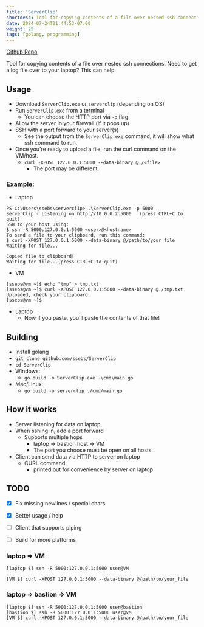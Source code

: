 ```yaml
---
title: 'ServerClip'
shortdesc: Tool for copying contents of a file over nested ssh connections.
date: 2024-07-24T21:44:53-07:00
weight: 25
tags: [golang, programming]
---
```

[Github Repo](https://github.com/ssebs/ServerClip)

Tool for copying contents of a file over nested ssh connections. Need to get a log file over to your laptop? This can help.

## Usage
- Download `ServerClip.exe` or `serverclip` (depending on OS)
- Run `ServerClip.exe` from a terminal
  - You can choose the HTTP port via `-p` flag.
- Allow the server in your firewall (if it pops up)
- SSH with a port forward to your server(s)
  - See the output from the `ServerClip.exe` command, it will show what ssh command to run.
- Once you're ready to upload a file, run the curl command on the VM/host.
  - `curl -XPOST 127.0.0.1:5000 --data-binary @./<file>`
    - The port may be different.

### Example:
- Laptop
```
PS C:\Users\ssebs\serverclip> .\ServerClip.exe -p 5000
ServerClip - Listening on http://10.0.0.2:5000   (press CTRL+C to quit)
SSH to your host using:
$ ssh -R 5000:127.0.0.1:5000 <user>@<hostname>
To send a file to your clipboard, run this command:
$ curl -XPOST 127.0.0.1:5000 --data-binary @/path/to/your_file
Waiting for file...

Copied file to clipboard!
Waiting for file...(press CTRL+C to quit)
```

- VM
```
[ssebs@vm ~]$ echo "tmp" > tmp.txt
[ssebs@vm ~]$ curl -XPOST 127.0.0.1:5000 --data-binary @./tmp.txt 
Uploaded, check your clipboard.
[ssebs@vm ~]$ 
```
- Laptop
  - Now if you paste, you'll paste the contents of that file!


## Building
- Install golang
- `git clone github.com/ssebs/ServerClip`
- `cd ServerClip`
- Windows:
  - `go build -o ServerClip.exe .\cmd\main.go`
- Mac/Linux:
  - `go build -o serverclip ./cmd/main.go`


## How it works
- Server listening for data on laptop
- When sshing in, add a port forward
  - Supports multiple hops
    - laptop => bastion host => VM
    - The port you choose must be open on all hosts!
- Client can send data via HTTP to server on laptop
  - CURL command
    - printed out for convenience by server on laptop

## TODO
- [x] Fix missing newlines / special chars
- [x] Better usage / help
- [ ] Client that supports piping
- [ ] Build for more platforms


### laptop => VM
```
[laptop $] ssh -R 5000:127.0.0.1:5000 user@VM
...
[VM $] curl -XPOST 127.0.0.1:5000 --data-binary @/path/to/your_file
```

### laptop => bastion => VM
```
[laptop $] ssh -R 5000:127.0.0.1:5000 user@bastion
[bastion $] ssh -R 5000:127.0.0.1:5000 user@VM
[VM $] curl -XPOST 127.0.0.1:5000 --data-binary @/path/to/your_file
```
